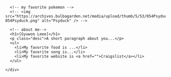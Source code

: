  
<!DOCTYPE html>
<html>

<head>
  <title>[291kiki] | UI Design Programming 1</title>
  <meta charset="utf-8" />
</head>

<body>

  <!-- this is where my code is-->
  <div id="grid">
    <div id="left-column" class="scroll">  

      <!-- my favorite pokemon -->
      <!-- <img src="https://archives.bulbagarden.net/media/upload/thumb/5/53/054Psyduck.png/140px-054Psyduck.png" alt="Psyduck" /> -->

      <!-- about me-->
      <h1>[Gyuwon Leee]</h1>  
      <p class="desc">A short paragraph about you...</p>
      <ul>
        <li>My favorite food is ...</li>
        <li>My favorite song is...</li>
        <li>My favorite website is <a href="">Craigslist</a></li>
      </ul>

    </div>
  </div>
</body>
</html>